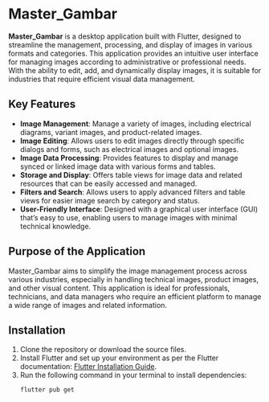# Master_Gambar

**Master_Gambar** is a desktop application built with Flutter, designed to streamline the management, processing, and display of images in various formats and categories. This application provides an intuitive user interface for managing images according to administrative or professional needs. With the ability to edit, add, and dynamically display images, it is suitable for industries that require efficient visual data management.

## Key Features
- **Image Management**: Manage a variety of images, including electrical diagrams, variant images, and product-related images.
- **Image Editing**: Allows users to edit images directly through specific dialogs and forms, such as electrical images and optional images.
- **Image Data Processing**: Provides features to display and manage synced or linked image data with various forms and tables.
- **Storage and Display**: Offers table views for image data and related resources that can be easily accessed and managed.
- **Filters and Search**: Allows users to apply advanced filters and table views for easier image search by category and status.
- **User-Friendly Interface**: Designed with a graphical user interface (GUI) that’s easy to use, enabling users to manage images with minimal technical knowledge.

## Purpose of the Application
Master_Gambar aims to simplify the image management process across various industries, especially in handling technical images, product images, and other visual content. This application is ideal for professionals, technicians, and data managers who require an efficient platform to manage a wide range of images and related information.

## Installation
1. Clone the repository or download the source files.
2. Install Flutter and set up your environment as per the Flutter documentation: [Flutter Installation Guide](https://flutter.dev/docs/get-started/install).
3. Run the following command in your terminal to install dependencies:
   ```bash
   flutter pub get

